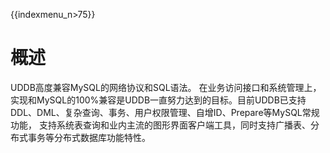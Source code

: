 {{indexmenu_n>75}}

# 概述

UDDB高度兼容MySQL的网络协议和SQL语法。
在业务访问接口和系统管理上，实现和MySQL的100%兼容是UDDB一直努力达到的目标。目前UDDB已支持DDL、DML、复杂查询、事务、用户权限管理、自增ID、Prepare等MySQL常规功能，
支持系统表查询和业内主流的图形界面客户端工具，同时支持广播表、分布式事务等分布式数据库功能特性。
